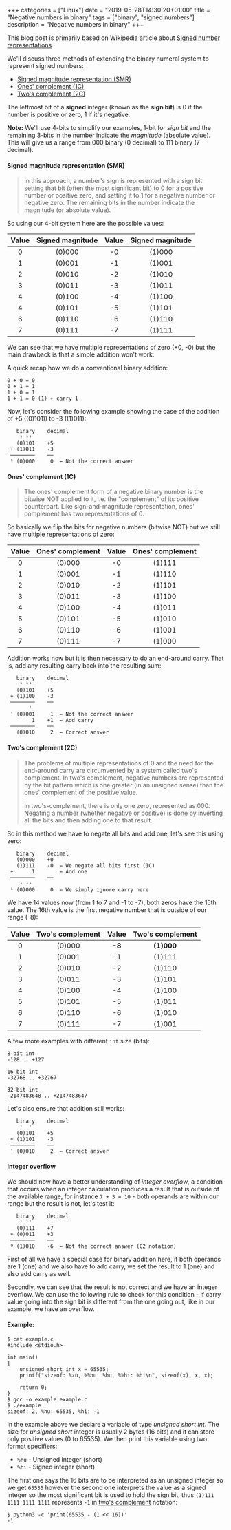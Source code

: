 +++
categories = ["Linux"]
date = "2019-05-28T14:30:20+01:00"
title = "Negative numbers in binary"
tags = ["binary", "signed numbers"]
description = "Negative numbers in binary"
+++

This blog post is primarily based on Wikipedia article about [Signed number representations](https://en.wikipedia.org/wiki/Signed_number_representations "Signed number representations").

We'll discuss three methods of extending the binary numeral system to represent signed numbers:

- [Signed magnitude representation (SMR)](#signed-magnitude-representation-smr "Signed magnitude representation")
- [Ones' complement (1C)](#ones-complement-1c "Ones' complement")
- [Two's complement (2C)](#two-s-complement-2c "Two's complement")

The leftmost bit of a **signed** integer (known as the **sign bit**) is 0 if the number is positive or zero, 1 if it's negative.

**Note:** We'll use 4-bits to simplify our examples, 1-bit for *sign bit* and the remaining 3-bits in the number indicate the *magnitude* (absolute value). This will give us a range from 000 binary (0 decimal) to 111 binary (7 decimal).

#### Signed magnitude representation (SMR)

> In this approach, a number's sign is represented with a sign bit: setting that bit (often the most significant bit) to 0 for a positive number or positive zero, and setting it to 1 for a negative number or negative zero. The remaining bits in the number indicate the magnitude (or absolute value).

So using our 4-bit system here are the possible values:

Value|Signed magnitude|Value|Signed magnitude
:---:|:--------------:|:---:|:--------------:
0    |(0)000          |-0   |(1)000
1    |(0)001          |-1   |(1)001
2    |(0)010          |-2   |(1)010
3    |(0)011          |-3   |(1)011
4    |(0)100          |-4   |(1)100
4    |(0)101          |-5   |(1)101
6    |(0)110          |-6   |(1)110
7    |(0)111          |-7   |(1)111

We can see that we have multiple representations of zero (+0, -0) but the main drawback is that a simple addition won't work:

A quick recap how we do a conventional binary addition:

```
0 + 0 = 0
0 + 1 = 1
1 + 0 = 1
1 + 1 = 0 (1) ← carry 1
```

Now, let's consider the following example showing the case of the addition of +5 ((0)101)) to -3 ((1)011):

```
   binary    decimal
    ¹ ¹¹ 
   (0)101    +5
 + (1)011    -3
 ────────    ──
 ¹ (0)000     0  ← Not the correct answer
```

#### Ones' complement (1C)

> The ones' complement form of a negative binary number is the bitwise NOT applied to it, i.e. the "complement" of its positive counterpart. Like sign-and-magnitude representation, ones' complement has two representations of 0.

So basically we flip the bits for negative numbers (bitwise NOT) but we still have multiple representations of zero:

Value|Ones' complement|Value|Ones' complement
:---:|:--------------:|:---:|:--------------:
0    |(0)000          |-0   |(1)111
1    |(0)001          |-1   |(1)110
2    |(0)010          |-2   |(1)101
3    |(0)011          |-3   |(1)100
4    |(0)100          |-4   |(1)011
5    |(0)101          |-5   |(1)010
6    |(0)110          |-6   |(1)001
7    |(0)111          |-7   |(1)000

Addition works now but it is then necessary to do an end-around carry. That is, add any resulting carry back into the resulting sum:

```
   binary    decimal
    ¹ ¹¹ 
   (0)101    +5
 + (1)100    -3
 ────────    ──
       ¹ 
 ¹ (0)001     1  ← Not the correct answer
        1    +1  ← Add carry
 ────────    ──
   (0)010     2  ← Correct answer
```

#### Two's complement (2C)

> The problems of multiple representations of 0 and the need for the end-around carry are circumvented by a system called two's complement. In two's complement, negative numbers are represented by the bit pattern which is one greater (in an unsigned sense) than the ones' complement of the positive value.
>
> In two's-complement, there is only one zero, represented as 000. Negating a number (whether negative or positive) is done by inverting all the bits and then adding one to that result.

So in this method we have to negate all bits and add one, let's see this using zero:

```
   binary    decimal
   (0)000    +0
   (1)111    -0  ← We negate all bits first (1C)
 +      1        ← Add one
 ────────    ──
    ¹ ¹¹ 
 ¹ (0)000     0  ← We simply ignore carry here
```

We have 14 values now (from 1 to 7 and -1 to -7), both zeros have the 15th value. The 16th value is the first negative number that is outside of our range (-8):

Value|Two's complement|Value  |Two's complement
:---:|:--------------:|:-----:|:--------------:
0    |(0)000          |**-8** |**(1)000**
1    |(0)001          |  -1   |  (1)111
2    |(0)010          |  -2   |  (1)110
3    |(0)011          |  -3   |  (1)101
4    |(0)100          |  -4   |  (1)100
5    |(0)101          |  -5   |  (1)011
6    |(0)110          |  -6   |  (1)010
7    |(0)111          |  -7   |  (1)001

A few more examples with different `int` size (bits):

```
8-bit int
-128 .. +127

16-bit int
-32768 .. +32767

32-bit int
-2147483648 .. +2147483647
```

Let's also ensure that addition still works:

```
   binary    decimal
    ¹  ¹ 
   (0)101    +5
 + (1)101    -3
 ────────    ──
 ¹ (0)010     2  ← Correct answer
```

#### Integer overflow

We should now have a better understanding of *integer overflow*, a condition that occurs when an integer calculation produces a result that is outside of the available range, for instance `7 + 3 = 10` - both operands are within our range but the result is not, let's test it:

```
   binary    decimal
    ¹ ¹¹
   (0)111    +7
 + (0)011    +3
 ────────    ──
 º (1)010    -6  ← Not the correct answer (C2 notation)
```

First of all we have a special case for binary addition here, if both operands are 1 (one) and we also have to add carry, we set the result to 1 (one) and also add carry as well.

Secondly, we can see that the result is not correct and we have an integer overflow.
We can use the following rule to check for this condition - if carry value going into the sign bit is different from the one going out, like in our example, we have an overflow.

#### Example:

```
$ cat example.c 
#include <stdio.h>

int main()
{
    unsigned short int x = 65535;
    printf("sizeof: %zu, %%hu: %hu, %%hi: %hi\n", sizeof(x), x, x);

    return 0;
}
$ gcc -o example example.c
$ ./example 
sizeof: 2, %hu: 65535, %hi: -1
```

In the example above we declare a variable of type *unsigned short int*.  The size for *unsigned short* integer is usually 2 bytes (16 bits) and it can store only positive values (0 to 65535). We then print this variable using two format specifiers:

- `%hu` - Unsigned integer (short)
- `%hi` - Signed integer (short)

The first one says the 16 bits are to be interpreted as an unsigned integer so we get `65535` however the second one interprets the value as a signed integer so the most significant bit is used to hold the sign bit, thus `(1)111 1111 1111 1111` represents `-1` in [two's complement](#two-s-complement-2c "two's complement") notation:

```
$ python3 -c 'print(65535 - (1 << 16))'
-1
```
